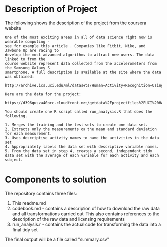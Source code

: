 # Description of Project
The following shows the description of the project from the coursera website
```
One of the most exciting areas in all of data science right now is wearable computing - 
see for example this article . Companies like Fitbit, Nike, and Jawbone Up are racing to 
develop the most advanced algorithms to attract new users. The data linked to from the 
course website represent data collected from the accelerometers from the Samsung Galaxy S 
smartphone. A full description is available at the site where the data was obtained:

http://archive.ics.uci.edu/ml/datasets/Human+Activity+Recognition+Using+Smartphones

Here are the data for the project:

https://d396qusza40orc.cloudfront.net/getdata%2Fprojectfiles%2FUCI%20HAR%20Dataset.zip

You should create one R script called run_analysis.R that does the following.

1. Merges the training and the test sets to create one data set.
2. Extracts only the measurements on the mean and standard deviation for each measurement.
3. Uses descriptive activity names to name the activities in the data set
4. Appropriately labels the data set with descriptive variable names.
5. From the data set in step 4, creates a second, independent tidy data set with the average of each variable for each activity and each subject.
```

# Components to solution

The repository contains three files:

1.	This readme.md
2.	codebook.md - contains a description of how to download the raw data and all transformations carried out.  This also contains references to the description of the raw data and licensing requirements
3.	run_analysis.r - contains the actual code for transforming the data into a final tidy set

The final output will be a file called  "summary.csv"